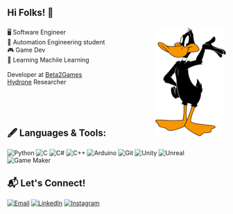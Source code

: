 ## Hi Folks! 👋

### <img align='right' src="assets/Daffy_Duck.png" height="250">


🖥️ Software Engineer </br> 🦾 Automation Engineering student </br> 🎮 Game Dev </br> 🤖 Learning Machile Learning </br> </br> Developer at [Beta2Games](https://www.beta2games.com/)</br> [Hydrone](https://www.linkedin.com/company/hydrone123) Researcher</br></br>

</br>
</br>

## 🖋️ Languages & Tools:

<p align="left">
  <img src="https://img.icons8.com/color/50/000000/python.png" alt="Python" width="50"/>
  <img src="https://img.icons8.com/color/50/000000/c-programming.png" alt="C" width="50"/>
  <img src="https://img.icons8.com/color/50/000000/c-sharp-logo.png" alt="C#" width="50"/>
  <img src="https://img.icons8.com/color/50/000000/c-plus-plus-logo.png" alt="C++" width="50"/>
  <img src="https://img.icons8.com/color/50/000000/arduino.png" alt="Arduino" width="50"/>
  <img src="https://img.icons8.com/color/50/000000/git.png" alt="Git" width="50"/>
  <img src="https://img.icons8.com/color/50/000000/unity.png" alt="Unity" width="50"/>
  <img src="https://img.icons8.com/color/50/000000/unreal-engine.png" alt="Unreal" width="50"/>
  <img src="https://img.icons8.com/color/50/000000/game-maker.png" alt="Game Maker" width="50"/>
</p>

## 📬 Let's Connect!

[![Email](https://img.shields.io/badge/Email-fba600?style=for-the-badge&logo=outlook&logoColor=white)](mailto:LucasAvila08@outlook.com)
[![LinkedIn](https://img.shields.io/badge/LinkedIn-0A66C2?style=for-the-badge&logo=linkedin&logoColor=white)](https://www.linkedin.com/in/lucasavila08/)
[![Instagram](https://img.shields.io/badge/Instagram-E4405F?style=for-the-badge&logoColor=white)](https://www.instagram.com/oavilatalvez)

<br/><br/>
